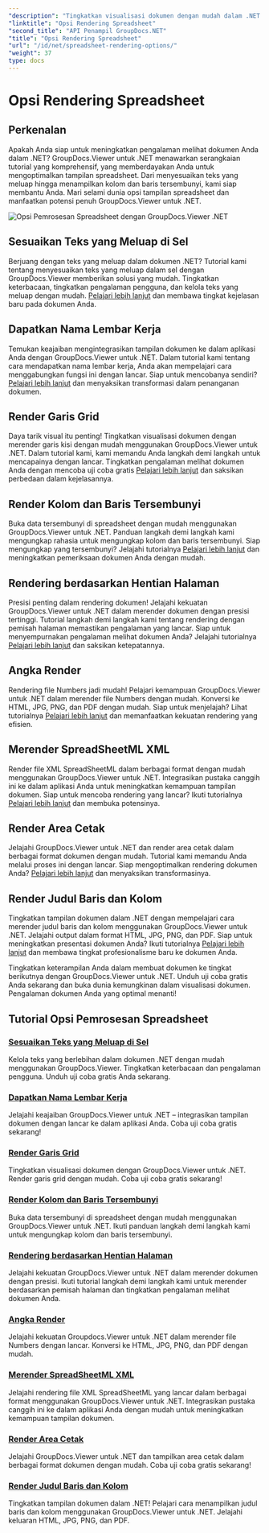 ```yaml
---
"description": "Tingkatkan visualisasi dokumen dengan mudah dalam .NET dengan tutorial GroupDocs.Viewer. Pelajari cara menyesuaikan luapan teks, merender garis kisi, dan banyak lagi."
"linktitle": "Opsi Rendering Spreadsheet"
"second_title": "API Penampil GroupDocs.NET"
"title": "Opsi Rendering Spreadsheet"
"url": "/id/net/spreadsheet-rendering-options/"
"weight": 37
type: docs
---
```

# Opsi Rendering Spreadsheet

## Perkenalan

Apakah Anda siap untuk meningkatkan pengalaman melihat dokumen Anda dalam .NET? GroupDocs.Viewer untuk .NET menawarkan serangkaian tutorial yang komprehensif, yang memberdayakan Anda untuk mengoptimalkan tampilan spreadsheet. Dari menyesuaikan teks yang meluap hingga menampilkan kolom dan baris tersembunyi, kami siap membantu Anda. Mari selami dunia opsi tampilan spreadsheet dan manfaatkan potensi penuh GroupDocs.Viewer untuk .NET.

![Opsi Pemrosesan Spreadsheet dengan GroupDocs.Viewer .NET](/viewer/spreadsheet-rendering-options/image.png)

## Sesuaikan Teks yang Meluap di Sel

Berjuang dengan teks yang meluap dalam dokumen .NET? Tutorial kami tentang menyesuaikan teks yang meluap dalam sel dengan GroupDocs.Viewer memberikan solusi yang mudah. Tingkatkan keterbacaan, tingkatkan pengalaman pengguna, dan kelola teks yang meluap dengan mudah. [Pelajari lebih lanjut](./adjust-text-overflow-cells/) dan membawa tingkat kejelasan baru pada dokumen Anda.

## Dapatkan Nama Lembar Kerja

Temukan keajaiban mengintegrasikan tampilan dokumen ke dalam aplikasi Anda dengan GroupDocs.Viewer untuk .NET. Dalam tutorial kami tentang cara mendapatkan nama lembar kerja, Anda akan mempelajari cara menggabungkan fungsi ini dengan lancar. Siap untuk mencobanya sendiri? [Pelajari lebih lanjut](./get-worksheets-names/) dan menyaksikan transformasi dalam penanganan dokumen.

## Render Garis Grid

Daya tarik visual itu penting! Tingkatkan visualisasi dokumen dengan merender garis kisi dengan mudah menggunakan GroupDocs.Viewer untuk .NET. Dalam tutorial kami, kami memandu Anda langkah demi langkah untuk mencapainya dengan lancar. Tingkatkan pengalaman melihat dokumen Anda dengan mencoba uji coba gratis [Pelajari lebih lanjut](./render-grid-lines/) dan saksikan perbedaan dalam kejelasannya.

## Render Kolom dan Baris Tersembunyi

Buka data tersembunyi di spreadsheet dengan mudah menggunakan GroupDocs.Viewer untuk .NET. Panduan langkah demi langkah kami mengungkap rahasia untuk mengungkap kolom dan baris tersembunyi. Siap mengungkap yang tersembunyi? Jelajahi tutorialnya [Pelajari lebih lanjut](./render-hidden-columns-rows/) dan meningkatkan pemeriksaan dokumen Anda dengan mudah.

## Rendering berdasarkan Hentian Halaman

Presisi penting dalam rendering dokumen! Jelajahi kekuatan GroupDocs.Viewer untuk .NET dalam merender dokumen dengan presisi tertinggi. Tutorial langkah demi langkah kami tentang rendering dengan pemisah halaman memastikan pengalaman yang lancar. Siap untuk menyempurnakan pengalaman melihat dokumen Anda? Jelajahi tutorialnya [Pelajari lebih lanjut](./rendering-by-page-breaks/) dan saksikan ketepatannya.

## Angka Render

Rendering file Numbers jadi mudah! Pelajari kemampuan GroupDocs.Viewer untuk .NET dalam merender file Numbers dengan mudah. Konversi ke HTML, JPG, PNG, dan PDF dengan mudah. Siap untuk menjelajah? Lihat tutorialnya [Pelajari lebih lanjut](./rendering-numbers/) dan memanfaatkan kekuatan rendering yang efisien.

## Merender SpreadSheetML XML

Render file XML SpreadSheetML dalam berbagai format dengan mudah menggunakan GroupDocs.Viewer untuk .NET. Integrasikan pustaka canggih ini ke dalam aplikasi Anda untuk meningkatkan kemampuan tampilan dokumen. Siap untuk mencoba rendering yang lancar? Ikuti tutorialnya [Pelajari lebih lanjut](./rendering-xml-spreadsheetml/) dan membuka potensinya.

## Render Area Cetak

Jelajahi GroupDocs.Viewer untuk .NET dan render area cetak dalam berbagai format dokumen dengan mudah. Tutorial kami memandu Anda melalui proses ini dengan lancar. Siap mengoptimalkan rendering dokumen Anda? [Pelajari lebih lanjut](./render-print-areas/) dan menyaksikan transformasinya.

## Render Judul Baris dan Kolom

Tingkatkan tampilan dokumen dalam .NET dengan mempelajari cara merender judul baris dan kolom menggunakan GroupDocs.Viewer untuk .NET. Jelajahi output dalam format HTML, JPG, PNG, dan PDF. Siap untuk meningkatkan presentasi dokumen Anda? Ikuti tutorialnya [Pelajari lebih lanjut](./render-row-column-headings/) dan membawa tingkat profesionalisme baru ke dokumen Anda.

Tingkatkan keterampilan Anda dalam membuat dokumen ke tingkat berikutnya dengan GroupDocs.Viewer untuk .NET. Unduh uji coba gratis Anda sekarang dan buka dunia kemungkinan dalam visualisasi dokumen. Pengalaman dokumen Anda yang optimal menanti!
## Tutorial Opsi Pemrosesan Spreadsheet
### [Sesuaikan Teks yang Meluap di Sel](./adjust-text-overflow-cells/)
Kelola teks yang berlebihan dalam dokumen .NET dengan mudah menggunakan GroupDocs.Viewer. Tingkatkan keterbacaan dan pengalaman pengguna. Unduh uji coba gratis Anda sekarang.
### [Dapatkan Nama Lembar Kerja](./get-worksheets-names/)
Jelajahi keajaiban GroupDocs.Viewer untuk .NET – integrasikan tampilan dokumen dengan lancar ke dalam aplikasi Anda. Coba uji coba gratis sekarang!
### [Render Garis Grid](./render-grid-lines/)
Tingkatkan visualisasi dokumen dengan GroupDocs.Viewer untuk .NET. Render garis grid dengan mudah. Coba uji coba gratis sekarang!
### [Render Kolom dan Baris Tersembunyi](./render-hidden-columns-rows/)
Buka data tersembunyi di spreadsheet dengan mudah menggunakan GroupDocs.Viewer untuk .NET. Ikuti panduan langkah demi langkah kami untuk mengungkap kolom dan baris tersembunyi.
### [Rendering berdasarkan Hentian Halaman](./rendering-by-page-breaks/)
Jelajahi kekuatan GroupDocs.Viewer untuk .NET dalam merender dokumen dengan presisi. Ikuti tutorial langkah demi langkah kami untuk merender berdasarkan pemisah halaman dan tingkatkan pengalaman melihat dokumen Anda.
### [Angka Render](./rendering-numbers/)
Jelajahi kekuatan Groupdocs.Viewer untuk .NET dalam merender file Numbers dengan lancar. Konversi ke HTML, JPG, PNG, dan PDF dengan mudah.
### [Merender SpreadSheetML XML](./rendering-xml-spreadsheetml/)
Jelajahi rendering file XML SpreadSheetML yang lancar dalam berbagai format menggunakan GroupDocs.Viewer untuk .NET. Integrasikan pustaka canggih ini ke dalam aplikasi Anda dengan mudah untuk meningkatkan kemampuan tampilan dokumen.
### [Render Area Cetak](./render-print-areas/)
Jelajahi GroupDocs.Viewer untuk .NET dan tampilkan area cetak dalam berbagai format dokumen dengan mudah. Coba uji coba gratis sekarang!
### [Render Judul Baris dan Kolom](./render-row-column-headings/)
Tingkatkan tampilan dokumen dalam .NET! Pelajari cara menampilkan judul baris dan kolom menggunakan GroupDocs.Viewer untuk .NET. Jelajahi keluaran HTML, JPG, PNG, dan PDF.